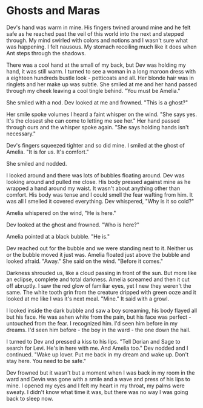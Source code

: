 # Ghosts and Maras

Dev's hand was warm in mine.  His fingers twined around mine and he felt safe as he reached past the veil of this world into the next and stepped through.  My mind swirled with colors and notions and I wasn't sure what was happening.  I felt nausous.  My stomach recoiling much like it does when Ant steps through the shadows.

There was a cool hand at the small of my back, but Dev was holding my hand, it was still warm.  I turned to see a woman in a long maroon dress with a eighteen hundreds bustle look - petticoats and all.  Her blonde hair was in ringlets and her make up was subtle.  She smiled at me and her hand passed through my cheek leaving a cool tingle behind.  "You must be Amelia."

She smiled with a nod.  Dev looked at me and frowned.  "This is a ghost?"

Her smile spoke volumes I heard a faint whisper on the wind.  "She says yes.  It's the closest she can come to letting me see her."  Her hand passed through ours and the whisper spoke again.  "She says holding hands isn't necessary."

Dev's fingers squeezed tighter and so did mine.  I smiled at the ghost of Amelia.  "It is for us.  It's comfort."

She smiled and nodded.

I looked around and there was lots of bubbles floating around.  Dev was looking around and pulled me close.  His body pressed against mine as he wrapped a hand around my waist.  It wasn't about anything other than comfort.  His body was tense and I could smell the fear wafting from him.  It was all I smelled it covered everything.  Dev whispered, "Why is it so cold?"

Amelia whispered on the wind, "He is here."

Dev looked at the ghost and frowned.  "Who is here?"

Amelia pointed at a black bubble.  "He is."

Dev reached out for the bubble and we were standing next to it.  Neither us or the bubble moved it just was.  Amelia floated just above the bubble and looked afraid.  "Away." She said on the wind.  "Before it comes."

Darkness shrouded us, like a cloud passing in front of the sun.  But more like an eclipse, complete and total darkness.  Amelia screamed and then it cut off abruptly.  I saw the red glow of familiar eyes, yet I new they weren't the same.  The white tooth grin from the creature dripped with green ooze and it looked at me like I was it's next meal.  "Mine."  It said with a growl.

I looked inside the dark bubble and saw a boy screaming, his body flayed all but his face.  He was ashen white from the pain, but his face was perfect - untouched from the fear.  I recognized him.  I'd seen him before in my dreams.  I'd seen him before - the boy in the ward - the one down the hall.

I turned to Dev and pressed a kiss to his lips.  "Tell Dorian and Sage to search for Levi.  He's in here with me.  And Amelia too."  Dev nodded and I continued.  "Wake up lover.  Put me back in my dream and wake up.  Don't stay here.  You need to be safe."

Dev frowned but it wasn't but a moment when I was back in my room in the ward and Devin was gone with a smile and a wave and press of his lips to mine.  I opened my eyes and I felt my heart in my throat, my palms were sweaty.  I didn't know what time it was, but there was no way I was going back to sleep now.